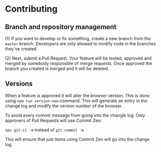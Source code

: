 # Contributing

## Branch and repository management
(1) If you want to develop or fix something, create a new branch from the `master` branch. Developers are only allowed to modify code in the branches they've created.


(2) Next, submit a Pull Request. Your feature will be tested, approved and merged by somebody responsible of merge requests. Once approved the branch you created is merged and it will be deleted.

## Versions
When a feature is approved it will alter the browser version. This is done using `npm run version:new` command. This will generate an entry in the change log and modify the version number of the browser.

To avoid every commit message from going into the changle log. Only approvers of Pull Requests will use Commit Zen:

`npx git-cz -m` instead of `git commit -m` 

This will ensure that just items using Commit Zen will go into the change log.